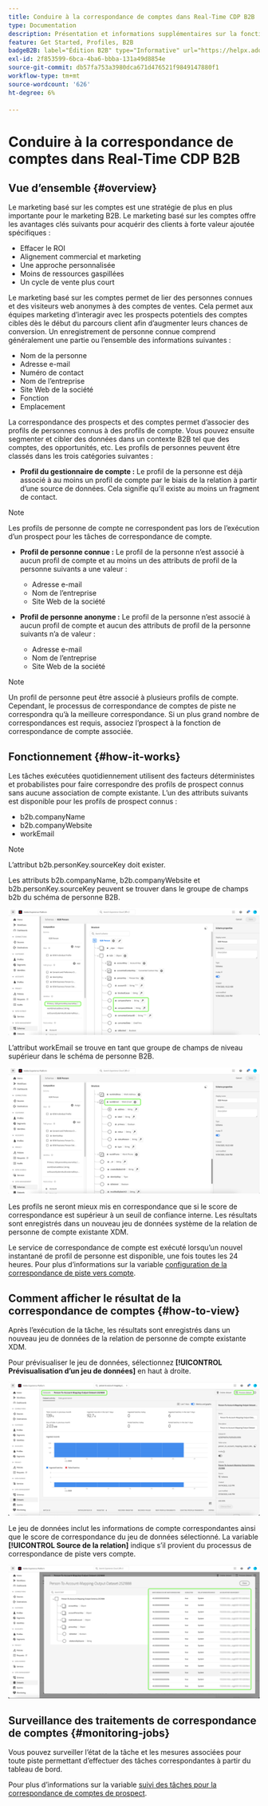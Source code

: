 ```yaml
---
title: Conduire à la correspondance de comptes dans Real-Time CDP B2B
type: Documentation
description: Présentation et informations supplémentaires sur la fonctionnalité de correspondance de comptes dans la plateforme CDP B2B Experience Platform.
feature: Get Started, Profiles, B2B
badgeB2B: label="Édition B2B" type="Informative" url="https://helpx.adobe.com/legal/product-descriptions/real-time-customer-data-platform-b2b-edition-prime-and-ultimate-packages.html newtab=true"
exl-id: 2f853599-6bca-4ba6-bbba-131a49d8854e
source-git-commit: db57fa753a3980dca671d476521f9849147880f1
workflow-type: tm+mt
source-wordcount: '626'
ht-degree: 6%

---
```


# Conduire à la correspondance de comptes dans Real-Time CDP B2B

## Vue d’ensemble {#overview}

Le marketing basé sur les comptes est une stratégie de plus en plus importante pour le marketing B2B. Le marketing basé sur les comptes offre les avantages clés suivants pour acquérir des clients à forte valeur ajoutée spécifiques :

- Effacer le ROI
- Alignement commercial et marketing
- Une approche personnalisée
- Moins de ressources gaspillées
- Un cycle de vente plus court

Le marketing basé sur les comptes permet de lier des personnes connues et des visiteurs web anonymes à des comptes de ventes. Cela permet aux équipes marketing d’interagir avec les prospects potentiels des comptes cibles dès le début du parcours client afin d’augmenter leurs chances de conversion. Un enregistrement de personne connue comprend généralement une partie ou l’ensemble des informations suivantes :

- Nom de la personne
- Adresse e-mail
- Numéro de contact
- Nom de l’entreprise
- Site Web de la société
- Fonction
- Emplacement

La correspondance des prospects et des comptes permet d’associer des profils de personnes connus à des profils de compte. Vous pouvez ensuite segmenter et cibler des données dans un contexte B2B tel que des comptes, des opportunités, etc. Les profils de personnes peuvent être classés dans les trois catégories suivantes :

- **Profil du gestionnaire de compte :** Le profil de la personne est déjà associé à au moins un profil de compte par le biais de la relation à partir d’une source de données. Cela signifie qu’il existe au moins un fragment de contact.

>[!NOTE]
>
> Les profils de personne de compte ne correspondent pas lors de l’exécution d’un prospect pour les tâches de correspondance de compte.

- **Profil de personne connue :** Le profil de la personne n’est associé à aucun profil de compte et au moins un des attributs de profil de la personne suivants a une valeur :

   - Adresse e-mail
   - Nom de l’entreprise
   - Site Web de la société

- **Profil de personne anonyme :** Le profil de la personne n’est associé à aucun profil de compte et aucun des attributs de profil de la personne suivants n’a de valeur :

   - Adresse e-mail
   - Nom de l’entreprise
   - Site Web de la société

>[!NOTE]
>
> Un profil de personne peut être associé à plusieurs profils de compte. Cependant, le processus de correspondance de comptes de piste ne correspondra qu’à la meilleure correspondance. Si un plus grand nombre de correspondances est requis, associez l’prospect à la fonction de correspondance de compte associée.

## Fonctionnement {#how-it-works}

Les tâches exécutées quotidiennement utilisent des facteurs déterministes et probabilistes pour faire correspondre des profils de prospect connus sans aucune association de compte existante. L’un des attributs suivants est disponible pour les profils de prospect connus :

- b2b.companyName
- b2b.companyWebsite
- workEmail

>[!NOTE]
>
> L’attribut b2b.personKey.sourceKey doit exister.

Les attributs b2b.companyName, b2b.companyWebsite et b2b.personKey.sourceKey peuvent se trouver dans le groupe de champs b2b du schéma de personne B2B.

![Schéma de personne B2B montrant les attributs](/help/rtcdp/accounts/images/b2b-person-schema.png)

L’attribut workEmail se trouve en tant que groupe de champs de niveau supérieur dans le schéma de personne B2B.

![Schéma de personne B2B affichant workEmail](/help/rtcdp/accounts/images/b2b-person-workemail.png)

Les profils ne seront mieux mis en correspondance que si le score de correspondance est supérieur à un seuil de confiance interne. Les résultats sont enregistrés dans un nouveau jeu de données système de la relation de personne de compte existante XDM.

Le service de correspondance de compte est exécuté lorsqu’un nouvel instantané de profil de personne est disponible, une fois toutes les 24 heures. Pour plus d’informations sur la variable [configuration de la correspondance de piste vers compte](/help/rtcdp/accounts/account-profile-ui-guide.md).

## Comment afficher le résultat de la correspondance de comptes {#how-to-view}

Après l’exécution de la tâche, les résultats sont enregistrés dans un nouveau jeu de données de la relation de personne de compte existante XDM.

Pour prévisualiser le jeu de données, sélectionnez **[!UICONTROL Prévisualisation d’un jeu de données]** en haut à droite.

![Nouveau jeu de données](/help/rtcdp/accounts/images/b2b-dataset-output.png)

Le jeu de données inclut les informations de compte correspondantes ainsi que le score de correspondance du jeu de données sélectionné. La variable **[!UICONTROL Source de la relation]** indique s’il provient du processus de correspondance de piste vers compte.

![Prévisualiser les scores de confiance et la sortie du jeu de données](/help/rtcdp/accounts/images/b2b-dataset-preview.png)

## Surveillance des traitements de correspondance de comptes {#monitoring-jobs}

Vous pouvez surveiller l’état de la tâche et les mesures associées pour toute piste permettant d’effectuer des tâches correspondantes à partir du tableau de bord.

Pour plus d’informations sur la variable [suivi des tâches pour la correspondance de comptes de prospect](/help/dataflows/ui/b2b/monitor-profile-enrichment.md).
